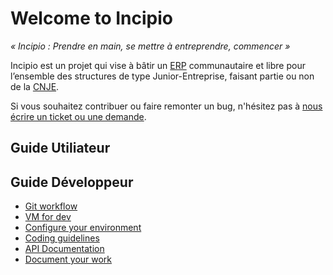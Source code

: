 # Welcome to Incipio

*« Incipio : Prendre en main, se mettre à entreprendre, commencer »*

Incipio est un projet qui vise à bâtir un [ERP](http://fr.wikipedia.org/wiki/Progiciel_de_gestion_int%C3%A9gr%C3%A9) communautaire et libre pour l’ensemble des structures de type Junior-Entreprise, faisant partie ou non de la [CNJE](http://www.junior-entreprises.com/).

Si vous souhaitez contribuer ou faire remonter un bug, n'hésitez pas à [nous écrire un ticket ou une demande](https://github.com/in6pio/Incipio/issues).


## Guide Utiliateur


## Guide Développeur

* [Git workflow](dev-guide/git-workflow.md)
* [VM for dev](dev-guide/dev-environment.md)
* [Configure your environment](dev-guide/dev-tools.md)
* [Coding guidelines](dev-guide/coding-guidelines.md)
* [API Documentation](dev-guide/api.md)
* [Document your work](dev-guide/documentation.md)